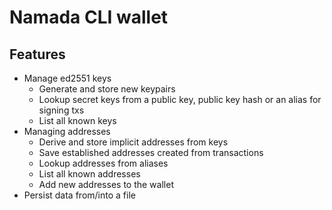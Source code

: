 # Namada CLI wallet

## Features

- Manage ed2551 keys
  - Generate and store new keypairs
  - Lookup secret keys from a public key, public key hash or an alias for signing txs
  - List all known keys
- Managing addresses
  - Derive and store implicit addresses from keys
  - Save established addresses created from transactions
  - Lookup addresses from aliases
  - List all known addresses
  - Add new addresses to the wallet
- Persist data from/into a file

